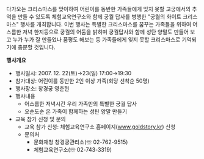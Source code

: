 다가오는 크리스마스를 맞이하여 어린이를 동반한 가족들에게 잊지 못할 고궁에서의 추억을 만들 수 있도록 체험교육연구소와 함께 궁궐 답사를 병행한 "궁궐의 화이트 크리스마스" 행사를 개최합니다. 이번 행사는 특별한 크리스마스를 꿈꾸는 가족들을 위하여 어스름한 저녁 한지등으로 궁궐의 어둠을 밝히며 궁궐답사와 함께 성탄 양말도 만들어 보고 누가 누가 잘 만들었나 품평도 해보는 등 가족들에게 잊지 못할 크리스마스로 기억되기에 충분할 것입니다.

**행사개요**
- 행사일시: 2007. 12. 22(토)→23(일) 17:00→19:30
- 참가대상: 어린이를 동반한 2인 이상 가족(회당 선착순 50명)
- 행사장소: 창경궁 영춘헌
- 행사내용
  - 어스름한 저녁시간 우리 가족만의 특별한 궁궐 답사
  - 오순도순 온 가족이 함께하는 성탄 양말 만들기
- 교육 참가 신청 및 문의
  - 교육 참가 신청: 체험교육연구소 홈페이지(www.goldstory.kr) 신청
  - 문의처
    - 문화재청 창경궁관리소(☏ 02-762-9515)
    - 체험교육연구소(☏ 02-743-3319)